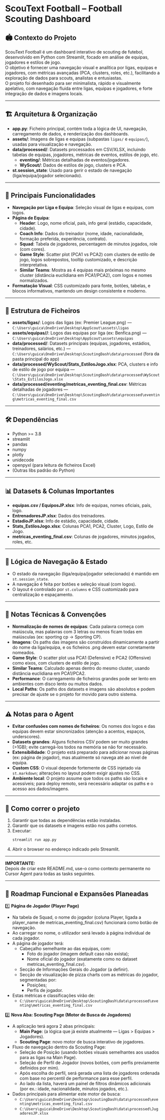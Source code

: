 # ScouText Football – Football Scouting Dashboard

## 🏟️ Contexto do Projeto

ScouText Football é um dashboard interativo de scouting de futebol, desenvolvido em Python com Streamlit, focado em análise de equipas, jogadores e estilos de jogo.  
O objetivo é fornecer uma navegação visual e analítica por ligas, equipas e jogadores, com métricas avançadas (PCA, clusters, roles, etc.), facilitando a exploração de dados para scouts, analistas e entusiastas.  
O projeto foi desenhado para ser minimalista, rápido e visualmente apelativo, com navegação fluida entre ligas, equipas e jogadores, e forte integração de dados e imagens locais.

---

## 🏗️ Arquitetura & Organização

- **app.py**: Ficheiro principal, contém toda a lógica de UI, navegação, carregamento de dados, e renderização dos dashboards.
- **assets/**: Imagens de ligas e equipas (subpastas `ligas/` e `equipas/`), usadas para visualização e navegação.
- **data/processed/**: Datasets processados em CSV/XLSX, incluindo tabelas de equipas, jogadores, métricas de eventos, estilos de jogo, etc.
  - **eventing/**: Métricas detalhadas de eventos/jogadores.
  - **WyScout/**: Dados de estilos de jogo, clusters e PCA.
- **st.session_state**: Usado para gerir o estado de navegação (liga/equipa/jogador selecionado).

---

## 🧩 Principais Funcionalidades

- **Navegação por Liga e Equipa**: Seleção visual de ligas e equipas, com logos.
- **Página de Equipa**:
  - **Header**: Logo, nome oficial, país, info geral (estádio, capacidade, cidade).
  - **Coach Info**: Dados do treinador (nome, idade, nacionalidade, formação preferida, experiência, contrato).
  - **Squad**: Tabela de jogadores, percentagem de minutos jogados, role (com cores).
  - **Game Style**: Scatter plot (PCA1 vs PCA2) com clusters de estilo de jogo, logos sobrepostos, tooltip customizado, e descrição interpretativa.
  - **Similar Teams**: Mostra as 4 equipas mais próximas no mesmo cluster (distância euclidiana em PCA1/PCA2), com logos e nomes normalizados.
- **Formatação Visual**: CSS customizado para fonte, botões, tabelas, e blocos informativos, mantendo um design consistente e moderno.

---

## 📂 Estrutura de Ficheiros

- **assets/ligas/**: Logos das ligas (ex: Premier League.png) — `C:\Users\guica\OneDrive\Desktop\AppScout\assets\ligas`
- **assets/equipas/<liga>/**: Logos das equipas por liga (ex: Benfica.png) — `C:\Users\guica\OneDrive\Desktop\AppScout\assets\equipas`
- **data/processed/**: Datasets principais (equipas, jogadores, estádios, treinadores, salários, etc.) — `C:\Users\guica\OneDrive\Desktop\ScoutingDash\data\processed` (fora da pasta principal do app)
- **data/processed/WyScout/Stats_EstilosJogo.xlsx**: PCA, clusters e info de estilo de jogo por equipa — `C:\Users\guica\OneDrive\Desktop\ScoutingDash\data\processed\WyScout\Stats_EstilosJogo.xlsx`
- **data/processed/eventing/metricas_eventing_final.csv**: Métricas detalhadas de jogadores — `C:\Users\guica\OneDrive\Desktop\ScoutingDash\data\processed\eventing\metricas_eventing_final.csv`

---

## 🛠️ Dependências

- Python >= 3.8
- streamlit
- pandas
- numpy
- plotly
- unidecode
- openpyxl (para leitura de ficheiros Excel)
- (Outras libs padrão do Python)

---

## 📊 Datasets & Colunas Importantes

- **equipas.csv / EquiposJP.xlsx**: Info de equipas, nomes oficiais, país, logo.
- **EntrenadoresJP.xlsx**: Dados dos treinadores.
- **EstadioJP.xlsx**: Info de estádio, capacidade, cidade.
- **Stats_EstilosJogo.xlsx**: Colunas PCA1, PCA2, Cluster, Logo, Estilo de Jogo.
- **metricas_eventing_final.csv**: Colunas de jogadores, minutos jogados, roles, etc.

---

## 🧠 Lógica de Navegação & Estado

- O estado da navegação (liga/equipa/jogador selecionado) é mantido em `st.session_state`.
- A navegação é feita por botões e seleção visual (com logos).
- O layout é controlado por `st.columns` e CSS customizado para centralização e espaçamento.

---

## 🎨 Notas Técnicas & Convenções

- **Normalização de nomes de equipas**: Cada palavra começa com maiúscula, mas palavras com 3 letras ou menos ficam todas em maiúsculas (ex: sporting cp → Sporting CP).
- **Imagens**: Os paths das imagens são construídos dinamicamente a partir do nome da liga/equipa, e os ficheiros .png devem estar corretamente nomeados.
- **Game Style**: O scatter plot usa PCA1 (Defensive) e PCA2 (Offensive) como eixos, com clusters de estilo de jogo.
- **Similar Teams**: Calculado apenas dentro do mesmo cluster, usando distância euclidiana em PCA1/PCA2.
- **Performance**: O carregamento de ficheiros grandes pode ser lento em ambientes com disco lento ou muitos dados.
- **Local Paths**: Os paths dos datasets e imagens são absolutos e podem precisar de ajuste se o projeto for movido para outro sistema.

---

## ⚠️ Notas para o Agent

- **Evitar confusões com nomes de ficheiros**: Os nomes dos logos e das equipas devem estar sincronizados (atenção a acentos, espaços, underscores).
- **Datasets grandes**: Alguns ficheiros CSV podem ser muito grandes (>1GB); evite carregá-los todos na memória se não for necessário.
- **Extensibilidade**: O projeto está preparado para adicionar novas páginas (ex: página de jogador), mas atualmente só navega até ao nível de equipa.
- **Custom CSS**: O visual depende fortemente de CSS injetado via `st.markdown`; alterações no layout podem exigir ajustes no CSS.
- **Ambiente local**: O projeto assume que todos os paths são locais e acessíveis; para deploy remoto, será necessário adaptar os paths e o acesso aos dados/imagens.

---

## 🚀 Como correr o projeto

1. Garantir que todas as dependências estão instaladas.
2. Garantir que os datasets e imagens estão nos paths corretos.
3. Executar:
   ```bash
   streamlit run app.py
   ```
4. Abrir o browser no endereço indicado pelo Streamlit.

---

**IMPORTANTE:**  
Depois de criar este README.md, use-o como contexto permanente no Cursor Agent para todas as tasks seguintes.

---

## 🔮 Roadmap Funcional e Expansões Planeadas

1️⃣ **Página de Jogador (Player Page)**

- Na tabela de Squad, o nome do jogador (coluna Player, ligada a player_name de metricas_eventing_final.csv) funcionará como botão de navegação.
- Ao carregar no nome, o utilizador será levado à página individual de cada jogador.
- A página de jogador terá:
  - Cabeçalho semelhante ao das equipas, com:
    - Foto do jogador (imagem default caso não exista);
    - Nome oficial do jogador (exatamente como no dataset metricas_eventing_final.csv).
  - Secção de Informações Gerais do Jogador (a definir).
  - Secção de visualização de pizza charts com as métricas do jogador, segmentadas por:
    - Posições;
    - Perfis de jogador.
- Estas métricas e classificações virão de:
  - `C:\Users\guica\OneDrive\Desktop\ScoutingDash\data\processed\eventing\metricas_eventing_final.csv`

2️⃣ **Nova Aba: Scouting Page (Motor de Busca de Jogadores)**

- A aplicação terá agora 2 abas principais:
  - **Main Page**: (a lógica que já existe atualmente — Ligas > Equipas > Jogadores).
  - **Scouting Page**: novo motor de busca interativo de jogadores.
- Fluxo de navegação dentro da Scouting Page:
  - Seleção de Posição (usando botões visuais semelhantes aos usados para as ligas na Main Page).
  - Seleção de Perfil de Jogador (novos botões, com perfis previamente definidos por mim).
  - Após escolha do perfil, será gerada uma lista de jogadores ordenada com base no percentil de performance para esse perfil.
  - Ao lado da lista, haverá um painel de filtros dinâmicos adicionais (por ex.: idade, nacionalidade, minutos jogados, etc.).
- Dados principais para alimentar este motor de busca:
  - `C:\Users\guica\OneDrive\Desktop\ScoutingDash\data\processed\eventing\metricas_eventing_final.csv`
  - `C:\Users\guica\OneDrive\Desktop\ScoutingDash\data\processed\JugadoresJP.xlsx`
